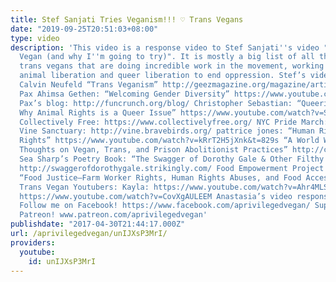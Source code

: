 ```yaml
---
title: Stef Sanjati Tries Veganism!!! ♡ Trans Vegans
date: "2019-09-25T20:51:03+08:00"
type: video
description: 'This video is a response video to Stef Sanjati''s video "Why I''m Not
  Vegan (and why I''m going to try)". It is mostly a big list of all the trans/ queer
  trans vegans that are doing incredible work in the movement, working hard to connect
  animal liberation and queer liberation to end oppression. Stef’s video: https://www.youtube.com/watch?v=XLHV7s1sSxA
  Calvin Neufeld “Trans Veganism” http://geezmagazine.org/magazine/article/trans-veganism/
  Pax Ahimsa Gethen: “Welcoming Gender Diversity” https://www.youtube.com/watch? v=SgvhE51jmc4&t=509s
  Pax’s blog: http://funcrunch.org/blog/ Christopher Sebastian: “Queering Animal Liberation:
  Why Animal Rights is a Queer Issue” https://www.youtube.com/watch?v=SkRke88QKPs
  Collectively Free: https://www.collectivelyfree.org/ NYC Pride March: https://www.youtube.com/watch?v=RUoa2K-JHXo&t=113s
  Vine Sanctuary: http://vine.bravebirds.org/ pattrice jones: “Human Rights are Animal
  Rights” https://www.youtube.com/watch?v=kRrT2H5jXnk&t=829s “A World Without Cages:
  Thoughts on Vegan, Trans, and Prison Abolitionist Practices” http://criticalmassprogress.com/2014/02/05/ci-a-world-without-cages-thoughts-on-vegan-trans-and-prison-abolitionist-practices/
  Sea Sharp’s Poetry Book: “The Swagger of Dorothy Gale & Other Filthy Ways to Strut”:
  http://swaggerofdorothygale.strikingly.com/ Food Empowerment Project lauren Ornelas:
  “Food Justice—Farm Worker Rights, Human Rights Abuses, and Food Access Issues” https://www.youtube.com/watch?v=mgxpNWVKqG0
  Trans Vegan Youtubers: Kayla: https://www.youtube.com/watch?v=Ahr4MLSVe2c Maya:
  https://www.youtube.com/watch?v=CovXgAULEEM Anastasia’s video response: https://www.youtube.com/watch?v=J0OiIO8A8dk
  Follow me on Facebook! https://www.facebook.com/aprivilegedvegan/ Support me on
  Patreon! www.patreon.com/aprivilegedvegan'
publishdate: "2017-04-30T21:44:17.000Z"
url: /aprivilegedvegan/unIJXsP3MrI/
providers:
  youtube:
    id: unIJXsP3MrI
---
```

